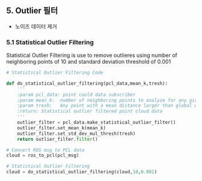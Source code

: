 ## 5. Outlier 필터 

- 노이즈 데이터 제거 

### 5.1 Statistical Outlier Filtering

Statistical Outlier Filtering is use to remove outlieres using number of neighboring points of 10 and standard deviation threshold of 0.001

```python 
# Statistical Outlier Filtering Code

def do_statistical_outlier_filtering(pcl_data,mean_k,tresh):
    '''
    :param pcl_data: point could data subscriber
    :param mean_k:  number of neighboring points to analyze for any given point
    :param tresh:   Any point with a mean distance larger than global will be considered outlier
    :return: Statistical outlier filtered point cloud data
    '''
    outlier_filter = pcl_data.make_statistical_outlier_filter()
    outlier_filter.set_mean_k(mean_k)
    outlier_filter.set_std_dev_mul_thresh(tresh)
    return outlier_filter.filter()

# Convert ROS msg to PCL data
cloud = ros_to_pcl(pcl_msg)

# Statistical Outlier Filtering
cloud = do_statistical_outlier_filtering(cloud,10,0.001)
```


